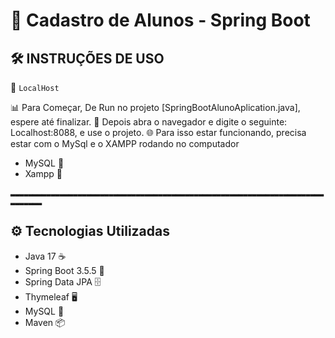 # 🏫 Cadastro de Alunos - Spring Boot


## 🛠️ INSTRUÇÕES DE USO

 📝 `LocalHost`
 
  📊 Para Começar, De Run no projeto [SpringBootAlunoAplication.java], espere até finalizar.
  💾 Depois abra o navegador e digite o seguinte: Localhost:8088, e use o projeto.
  🌐 Para isso estar funcionando, precisa estar com o MySql e o XAMPP rodando no computador
  - MySQL 🐬
  - Xampp 🦴 


``▂▂▂▂▂▂▂▂▂▂▂▂▂▂▂▂▂▂▂▂▂▂▂▂▂▂▂▂▂▂▂▂▂▂▂▂▂▂▂▂▂▂▂▂▂▂▂▂▂▂▂▂▂▂▂▂▂▂▂▂▂▂▂▂▂▂▂▂▂▂▂▂▂▂▂▂▂``

## ⚙️ Tecnologias Utilizadas

- Java 17 ☕
- Spring Boot 3.5.5 🚀
- Spring Data JPA 🗄️
- Thymeleaf 🖥️
- MySQL 🐬
- Maven 📦





